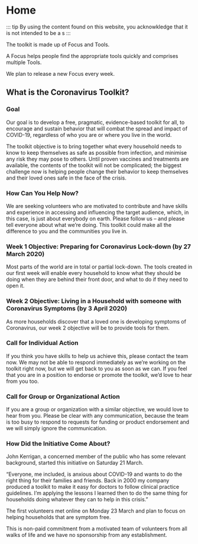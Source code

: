 # Home

::: tip
By using the content found on this website, you acknowkledge that it is not intended to be a s
:::

The toolkit is made up of Focus and Tools.

A Focus helps people find the appropriate tools quickly and comprises multiple Tools.

We plan to release a new Focus every week.

## What is the Coronavirus Toolkit?

### Goal

Our goal is to develop a free, pragmatic, evidence-based toolkit for all, to encourage and sustain behavior that will combat the spread and impact of COVID-19, regardless of who you are or where you live in the world.

The toolkit objective is to bring together what every household needs to know to keep themselves as safe as possible from infection, and minimise any risk they may pose to others. Until proven vaccines and treatments are available, the contents of the toolkit will not be complicated; the biggest challenge now is helping people change their behavior to keep themselves and their loved ones safe in the face of the crisis.

### How Can You Help Now?

We are seeking volunteers who are motivated to contribute and have skills and experience in accessing and influencing the target audience, which, in this case, is just about everybody on earth. Please follow us – and please tell everyone about what we’re doing. This toolkit could make all the difference to you and the communities you live in.

### Week 1 Objective: Preparing for Coronavirus Lock-down (by 27 March 2020)

Most parts of the world are in total or partial lock-down. The tools created in our first week will enable every household to know what they should be doing when they are behind their front door, and what to do if they need to open it.

### Week 2 Objective: Living in a Household with someone with Coronavirus Symptoms (by 3 April 2020)

As more households discover that a loved one is developing symptoms of Coronavirus, our week 2 objective will be to provide tools for them.

### Call for Individual Action

If you think you have skills to help us achieve this, please contact the team now. We may not be able to respond immediately as we’re working on the toolkit right now, but we will get back to you as soon as we can. If you feel that you are in a position to endorse or promote the toolkit, we’d love to hear from you too.

### Call for Group or Organizational Action

If you are a group or organization with a similar objective, we would love to hear from you. Please be clear with any communication, because the team is too busy to respond to requests for funding or product endorsement and we will simply ignore the communication.

### How Did the Initiative Come About?

John Kerrigan, a concerned member of the public who has some relevant background, started this initiative on Saturday 21 March.

“Everyone, me included, is anxious about COVID-19 and wants to do the right thing for their families and friends. Back in 2000 my company produced a toolkit to make it easy for doctors to follow clinical practice guidelines. I’m applying the lessons I learned then to do the same thing for households doing whatever they can to help in this crisis.”

The first volunteers met online on Monday 23 March and plan to focus on helping households that are symptom free.

This is non-paid commitment from a motivated team of volunteers from all walks of life and we have no sponsorship from any establishment.
